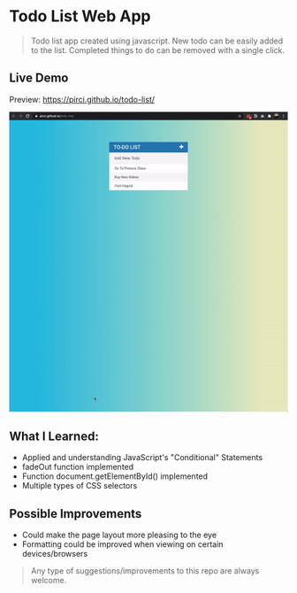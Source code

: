 # Todo List Web App

> Todo list app created using javascript. New todo can be easily added to the list. Completed things to do can be removed with a single click.

## Live Demo

Preview:  https://pirci.github.io/todo-list/


![todo-list](demo.gif)


## What I Learned:

- Applied and understanding JavaScript's "Conditional" Statements
- fadeOut function implemented
- Function document.getElementById() implemented
- Multiple types of CSS selectors



## Possible Improvements

- Could make the page layout more pleasing to the eye
- Formatting could be improved when viewing on certain devices/browsers

> Any type of suggestions/improvements to this repo are always welcome.
